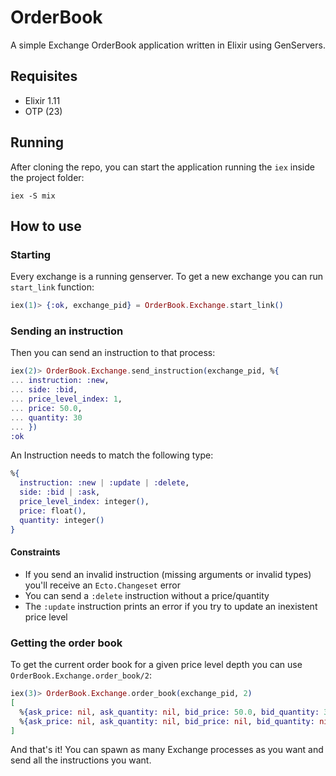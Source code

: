 # OrderBook

A simple Exchange OrderBook application written in Elixir using GenServers.

## Requisites

- Elixir 1.11
- OTP (23)

## Running

After cloning the repo, you can start the application running the `iex` inside the project folder:

```
iex -S mix
```

## How to use

### Starting
Every exchange is a running genserver. To get a new exchange you can run `start_link` function:

```elixir
iex(1)> {:ok, exchange_pid} = OrderBook.Exchange.start_link()
```

### Sending an instruction

Then you can send an instruction to that process:

```elixir
iex(2)> OrderBook.Exchange.send_instruction(exchange_pid, %{
... instruction: :new,
... side: :bid,
... price_level_index: 1, 
... price: 50.0,
... quantity: 30
... })
:ok
```

An Instruction needs to match the following type:

```elixir
%{
  instruction: :new | :update | :delete,
  side: :bid | :ask,
  price_level_index: integer(),
  price: float(),
  quantity: integer()
}
```

#### Constraints

- If you send an invalid instruction (missing arguments or invalid types) you'll receive an `Ecto.Changeset` error
- You can send a `:delete` instruction without a price/quantity
- The `:update` instruction prints an error if you try to update an inexistent price level

### Getting the order book

To get the current order book for a given price level depth you can use `OrderBook.Exchange.order_book/2`:

```elixir
iex(3)> OrderBook.Exchange.order_book(exchange_pid, 2)
[
  %{ask_price: nil, ask_quantity: nil, bid_price: 50.0, bid_quantity: 30},
  %{ask_price: nil, ask_quantity: nil, bid_price: nil, bid_quantity: nil}
]
```

And that's it! You can spawn as many Exchange processes as you want and send all the instructions you want.
